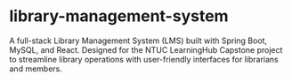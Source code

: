 # library-management-system
A full-stack Library Management System (LMS) built with Spring Boot, MySQL, and React. Designed for the NTUC LearningHub Capstone project to streamline library operations with user-friendly interfaces for librarians and members.
